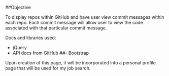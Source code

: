 ##Objective  

To display repos within GitHub and have user view commit messages within each repo.
Each commit message will allow user to view the code associated with that particular commit
message.


Docs and libraries used:

- jQuery
- API docs from GitHub 
##- Bootstrap


Upon creation of this page, it will be incorporated into a personal profile page that 
will be used for my job search.

